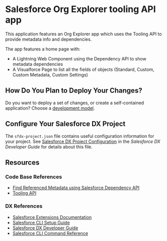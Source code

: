 # Salesforce Org Explorer tooling API app

This application features an Org Explorer app which uses the Tooling API to provide metadata info and dependencies.

The app features a home page with:
  * A Lightning Web Component using the Dependency API to show metadata dependencies
  * A Visualforce Page to list all the fields of objects (Standard, Custom, Custom Metadata, Custom Settings)

## How Do You Plan to Deploy Your Changes?

Do you want to deploy a set of changes, or create a self-contained application? Choose a [development model](https://developer.salesforce.com/tools/vscode/en/user-guide/development-models).

## Configure Your Salesforce DX Project

The `sfdx-project.json` file contains useful configuration information for your project. See [Salesforce DX Project Configuration](https://developer.salesforce.com/docs/atlas.en-us.sfdx_dev.meta/sfdx_dev/sfdx_dev_ws_config.htm) in the _Salesforce DX Developer Guide_ for details about this file.

## Resources
### Code Base References
 - [Find Referenced Metadata using Salesforce Dependency API](https://salesforcecodex.com/salesforce/find-referenced-metadata-using-salesforce-dependency-api/)
 - [Tooling API](https://www.mstsolutions.com/technical/tooling-api/)

### DX References

- [Salesforce Extensions Documentation](https://developer.salesforce.com/tools/vscode/)
- [Salesforce CLI Setup Guide](https://developer.salesforce.com/docs/atlas.en-us.sfdx_setup.meta/sfdx_setup/sfdx_setup_intro.htm)
- [Salesforce DX Developer Guide](https://developer.salesforce.com/docs/atlas.en-us.sfdx_dev.meta/sfdx_dev/sfdx_dev_intro.htm)
- [Salesforce CLI Command Reference](https://developer.salesforce.com/docs/atlas.en-us.sfdx_cli_reference.meta/sfdx_cli_reference/cli_reference.htm)
